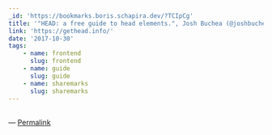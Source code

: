 ```yaml
---
_id: 'https://bookmarks.boris.schapira.dev/?TCIpCg'
title: '"HEAD: a free guide to head elements.", Josh Buchea (@joshbuchea)'
link: 'https://gethead.info/'
date: '2017-10-30'
tags:
    - name: frontend
      slug: frontend
    - name: guide
      slug: guide
    - name: sharemarks
      slug: sharemarks
---
```


<br>&#8212;
<a href="https://bookmarks.boris.schapira.dev/?TCIpCg" title="Permalink">Permalink</a>
